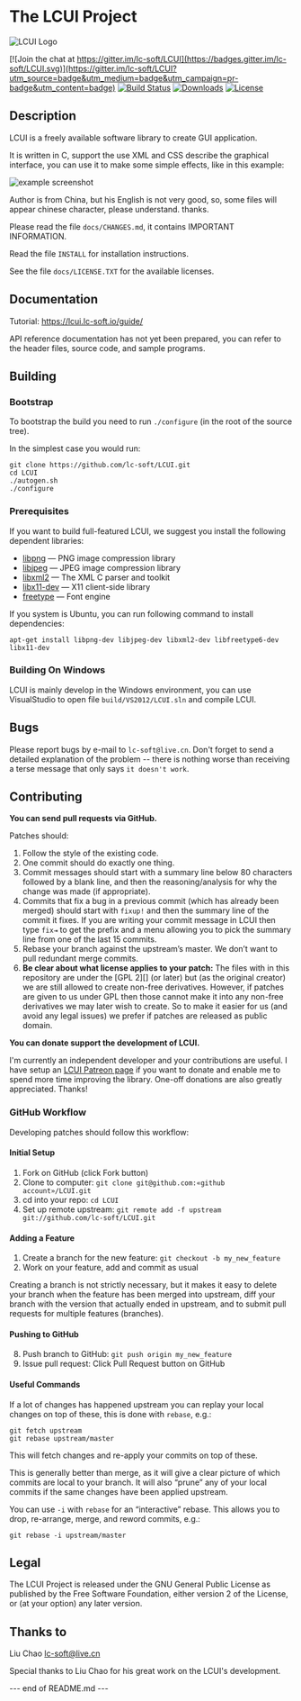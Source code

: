 # The LCUI Project

![LCUI Logo](http://lcui.org/static/images/lcui-project-logo.png)

[![Join the chat at https://gitter.im/lc-soft/LCUI](https://badges.gitter.im/lc-soft/LCUI.svg)](https://gitter.im/lc-soft/LCUI?utm_source=badge&utm_medium=badge&utm_campaign=pr-badge&utm_content=badge)
[![Build Status](https://travis-ci.org/lc-soft/LCUI.png?branch=master)](https://travis-ci.org/lc-soft/LCUI)
[![Downloads](https://img.shields.io/sourceforge/dt/lc-ui.svg)](https://sourceforge.net/projects/lc-ui)
[![License](https://img.shields.io/badge/license-GPLv2-blue.svg)](http://www.gnu.org/licenses/old-licenses/gpl-2.0.html)

## Description

LCUI is a freely available software library to create GUI application.
  
It is written in C, support the use XML and CSS describe the graphical 
interface, you can use it to make some simple effects, like in this example:

![example screenshot](https://lcui.lc-soft.io/static/images/feature-screenshot-02.png)

Author is from China, but his English is not very good, so, some 
files will appear chinese character, please understand. thanks.

Please read the file `docs/CHANGES.md`, it contains IMPORTANT INFORMATION.

Read the file `INSTALL` for installation instructions.

See the  file `docs/LICENSE.TXT`  for the available licenses.

## Documentation 

Tutorial: https://lcui.lc-soft.io/guide/

API reference documentation has not yet been prepared, you can refer to the 
header files, source code, and sample programs.

## Building

### Bootstrap

To bootstrap the build you need to run `./configure` (in the root of the 
source tree). 

In the simplest case you would run:

	git clone https://github.com/lc-soft/LCUI.git
	cd LCUI
	./autogen.sh
	./configure

### Prerequisites

If you want to build full-featured LCUI, we suggest you install the following
 dependent libraries:

 * [libpng](http://www.libpng.org/pub/png/libpng.html) — PNG image compression library
 * [libjpeg](http://www.ijg.org/) — JPEG image compression library
 * [libxml2](http://xmlsoft.org/) — The XML C parser and toolkit
 * [libx11-dev](https://www.x.org/) — X11 client-side library
 * [freetype](https://www.freetype.org/) — Font engine

If you system is Ubuntu, you can run following command to install dependencies:

	apt-get install libpng-dev libjpeg-dev libxml2-dev libfreetype6-dev libx11-dev

### Building On Windows

LCUI is mainly develop in the Windows environment, you can use VisualStudio 
to open file `build/VS2012/LCUI.sln` and compile LCUI.

## Bugs 

Please report bugs  by e-mail to `lc-soft@live.cn`. Don't forget to send a 
detailed explanation of  the problem --  there is nothing worse than receiving
a terse message that only says `it doesn't work`.

## Contributing

**You can send pull requests via GitHub.**

Patches should:

1. Follow the style of the existing code.
2. One commit should do exactly one thing.
3. Commit messages should start with a summary line below 80 characters 
   followed by a blank line, and then the reasoning/analysis for why the
    change was made (if appropriate).
4. Commits that fix a bug in a previous commit (which has already been 
   merged) should start with `fixup!` and then the summary line of the 
   commit it fixes. If you are writing your commit message in LCUI
   then type `fix⇥` to get the prefix and a menu allowing you to pick 
   the summary line from one of the last 15 commits.
5. Rebase your branch against the upstream’s master. We don’t want to 
   pull redundant merge commits.
6. **Be clear about what license applies to your patch:** The files with
   in this repository are under the [GPL 2][] (or later) but (as the 
   original creator) we are still allowed to create non-free derivatives.
   However, if patches are given to us under GPL then those cannot make 
   it into any non-free derivatives we may later wish to create. So to 
   make it easier for us (and avoid any legal issues) we prefer if 
   patches are released as public domain.

**You can donate support the development of LCUI.**

I'm currently an independent developer and your contributions are useful. 
I have setup an [LCUI Patreon page](https://www.patreon.com/lcsoft) if you 
want to donate and enable me to spend more time improving the library. 
One-off donations are also greatly appreciated. Thanks!

### GitHub Workflow

Developing patches should follow this workflow:

#### Initial Setup

1.	Fork on GitHub (click Fork button)
2.	Clone to computer: `git clone git@github.com:«github account»/LCUI.git`
3.	cd into your repo: `cd LCUI`
4.	Set up remote upstream: `git remote add -f upstream git://github.com/lc-soft/LCUI.git`

#### Adding a Feature

1.	Create a branch for the new feature: `git checkout -b my_new_feature`
2.	Work on your feature, add and commit as usual

Creating a branch is not strictly necessary, but it makes it easy to 
delete your branch when the feature has been merged into upstream, diff
 your branch with the version that actually ended in upstream, and to 
 submit pull requests for multiple features (branches).

#### Pushing to GitHub

8.	Push branch to GitHub: `git push origin my_new_feature`
9.	Issue pull request: Click Pull Request button on GitHub

#### Useful Commands

If a lot of changes has happened upstream you can replay your local changes
 on top of these, this is done with `rebase`, e.g.:

	git fetch upstream
	git rebase upstream/master

This will fetch changes and re-apply your commits on top of these.

This is generally better than merge, as it will give a clear picture of which 
commits are local to your branch. It will also “prune” any of your local 
commits if the same changes have been applied upstream.

You can use `-i` with `rebase` for an “interactive” rebase. This allows
 you to drop, re-arrange, merge, and reword commits, e.g.:

	git rebase -i upstream/master


## Legal

The LCUI Project is released under the GNU General Public License as published
 by the Free Software Foundation, either version 2 of the License, or (at your 
option) any later version.

## Thanks to 

Liu Chao <lc-soft@live.cn>

Special thanks to Liu Chao for his great work on the LCUI's development.


--- end of README.md ---
